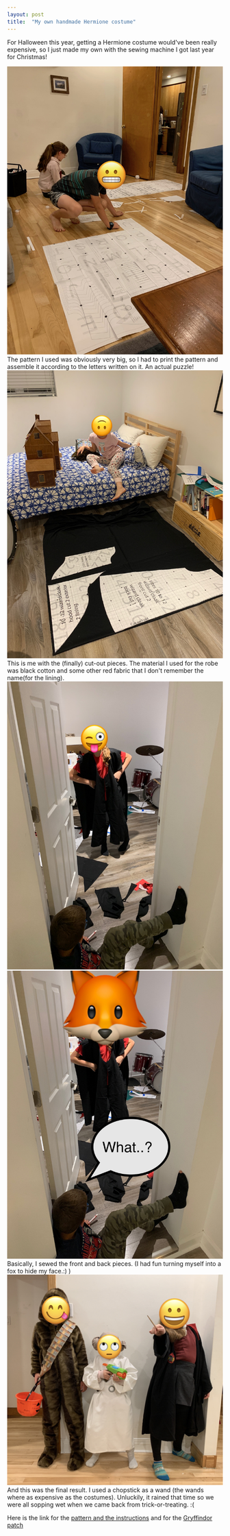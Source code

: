 ```yaml
---
layout: post 
title:  "My own handmade Hermione costume"
---
```


For Halloween this year, getting a Hermione costume would've been really expensive, so
I just made my own with the sewing machine I got last year for Christmas!

![Assembling the pattern](/assets/IMG_7617.JPG)
The pattern I used was obviously very big, so I had to print the pattern and assemble it
according to the letters written on it. An actual puzzle!
![Laying Out the Pattern](/assets/IMG_7620.JPG)
This is me with the (finally) cut-out pieces. The material I used for the robe was black 
 cotton and some other red fabric that I don't remember the name(for the lining).
![Only a beginning](/assets/IMG_7628.JPG)
![Only a beginning v.2](/assets/IMG_7627.JPG)
Basically, I sewed the front and back pieces. (I had fun turning myself into a fox to 
hide my face.:) )
![final result](/assets/IMG_7701.JPG)
And this was the final result. I used a chopstick as a wand (the wands where as expensive
 as the costumes). Unluckily, it rained that time so we were all sopping wet when we came 
 back from trick-or-treating. :(

Here is the link for the
[pattern and the instructions](https://www.fleecefun.com/harry-potter-robe-pattern-free-diy/)
and for the [Gryffindor patch](https://mypoppet.com.au/makes/diy-harry-potter-gryffindor-patch-template/)